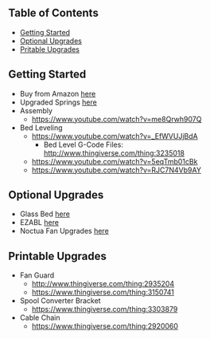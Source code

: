 ## Table of Contents
- [Getting Started](#gettingstarted)
- [Optional Upgrades](#optionalupgrades)
- [Pritable Upgrades](#pritableupgrades)

<a name="gettingstarted"/>

## Getting Started
- Buy from Amazon [here](https://www.amazon.com/s?k=ender+3)
- Upgraded Springs [here](https://www.amazon.com/gp/product/B07FY47BX7/ref=ppx_yo_dt_b_asin_title_o06_s00?ie=UTF8&psc=1)
- Assembly
  - https://www.youtube.com/watch?v=me8Qrwh907Q
- Bed Leveling
  - https://www.youtube.com/watch?v=_EfWVUJjBdA
    - Bed Level G-Code Files: http://www.thingiverse.com/thing:3235018
  - https://www.youtube.com/watch?v=5eqTmb01cBk
  - https://www.youtube.com/watch?v=RJC7N4Vb9AY

<a name="optionalupgrades"/>

## Optional Upgrades
- Glass Bed [here](https://www.amazon.com/gp/product/B07RD6D2ZQ/ref=ppx_yo_dt_b_asin_title_o02_s00?ie=UTF8&psc=1)
- EZABL [here](https://www.th3dstudio.com/product/ezabl-pro-plug-print-auto-bed-leveling-kit/)
- Noctua Fan Upgrades [here](https://www.instructables.com/id/Ender-3-Silent-Fan-Replacement-Guide/)

<a name="pritableupgrades"/>

## Printable Upgrades
- Fan Guard
  - http://www.thingiverse.com/thing:2935204
  - https://www.thingiverse.com/thing:3150741
- Spool Converter Bracket
  - https://www.thingiverse.com/thing:3303879
- Cable Chain
  - https://www.thingiverse.com/thing:2920060
